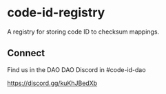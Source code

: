 # code-id-registry

A registry for storing code ID to checksum mappings.

## Connect

Find us in the DAO DAO Discord in #code-id-dao

https://discord.gg/kuKhJBedXb
